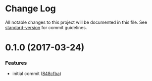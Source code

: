 # Change Log

All notable changes to this project will be documented in this file. See [standard-version](https://github.com/conventional-changelog/standard-version) for commit guidelines.

<a name="0.1.0"></a>
# 0.1.0 (2017-03-24)


### Features

* initial commit ([848cfba](https://github.com/clebert/cybernaut/commit/848cfba))

